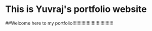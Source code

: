 # This is Yuvraj's portfolio website
##Welcome here to my portfolio!!!!!!!!!!!!!!!!!!!!!!!!!!!!!!!!
